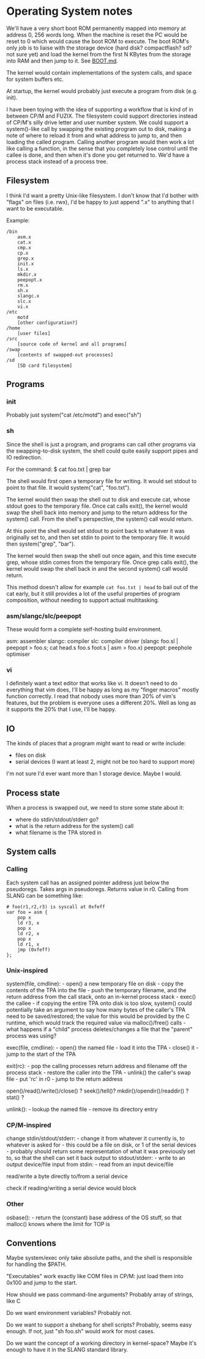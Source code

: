 # Operating System notes

We'll have a very short boot ROM permanently mapped into memory at address 0, 256 words long.
When the machine is reset the PC would be reset to 0 which would cause the boot ROM to execute.
The boot ROM's only job is to liaise with the storage device (hard disk? compactflash? sd? not sure yet) and load the kernel
from the first N KBytes from the storage into RAM and then jump to it. See [BOOT.md](BOOT.md).

The kernel would contain implementations of the system calls, and space for system buffers etc.

At startup, the kernel would probably just execute a program from disk (e.g. init).

I have been toying with the idea of supporting a workflow that is kind of in between CP/M and FUZIX. The filesystem could
support directories instead of CP/M's silly drive letter and user number system. We could support a system()-like call
by swapping the existing program out to disk, making a note of where to reload it from and what address to jump to, and then loading the called program.
Calling another program would then work a lot like calling a function, in the sense that you completely lose control until
the callee is done, and then when it's done you get returned to. We'd have a process stack instead of a process tree.

## Filesystem

I think I'd want a pretty Unix-like filesystem. I don't know that I'd bother with "flags" on files (i.e. rwx), I'd be happy to just
append ".x" to anything that I want to be executable.

Example:

    /bin
        asm.x
        cat.x
        cmp.x
        cp.x
        grep.x
        init.x
        ls.x
        mkdir.x
        peepopt.x
        rm.x
        sh.x
        slangc.x
        slc.x
        vi.x
    /etc
        motd
        [other configuration?]
    /home
        [user files]
    /src
        [source code of kernel and all programs]
    /swap
        [contents of swapped-out processes]
    /sd
        [SD card filesystem]

## Programs

### init

Probably just system("cat /etc/motd") and exec("sh")

### sh

Since the shell is just a program, and programs can call other programs via the swapping-to-disk system,
the shell could quite easily support pipes and IO redirection.

For the command:
    $ cat foo.txt | grep bar

The shell would first open a temporary file for writing. It would set stdout to point to that file.
It would system("cat", "foo.txt").

The kernel would then swap the shell out to disk and execute cat, whose stdout goes to the temporary
file. Once cat calls exit(), the kernel
would swap the shell back into memory and jump to the return address for the system() call.
From the shell's perspective, the system() call would return.

At this point the shell would set stdout to point back to whatever it was originally set to, and then
set stdin to point to the temporary file. It would then system("grep", "bar").

The kernel would then swap the shell out once again, and this time execute grep, whose stdin
comes from the temporary file. Once grep calls exit(), the kernel would swap the shell back in
and the second system() call would return.

This method doesn't allow for example `cat foo.txt | head` to bail out of the cat early, but it still provides a lot of
the useful properties of program composition, without needing to support actual multitasking.

### asm/slangc/slc/peepopt

These would form a complete self-hosting build environment.

asm: assembler
slangc: compiler
slc: compiler driver (slangc foo.sl | peepopt > foo.s; cat head.s foo.s foot.s | asm > foo.x)
peepopt: peephole optimiser

### vi

I definitely want a text editor that works like vi. It doesn't need to do everything that vim does, I'll be happy as long
as my "finger macros" mostly function correctly. I read that nobody uses more than 20% of vim's features, but the
problem is everyone uses a different 20%. Well as long as it supports the 20% that I use, I'll be happy.

## IO

The kinds of places that a program might want to read or write include:

 - files on disk
 - serial devices (I want at least 2, might not be too hard to support more)

I'm not sure I'd ever want more than 1 storage device. Maybe I would.

## Process state

When a process is swapped out, we need to store some state about it:

 - where do stdin/stdout/stderr go?
 - what is the return address for the system() call
 - what filename is the TPA stored in

## System calls

### Calling

Each system call has an assigned pointer address just below the pseudoregs. Takes args in pseudoregs. Returns value in r0.
Calling from SLANG can be something like:

    # foo(r1,r2,r3) is syscall at 0xfeff
    var foo = asm {
        pop x
        ld r3, x
        pop x
        ld r2, x
        pop x
        ld r1, x
        jmp (0xfeff)
    };

### Unix-inspired

system(file, cmdline):
    - open() a new temporary file on disk
    - copy the contents of the TPA into the file
    - push the temporary filename, and the return address from the call stack, onto an in-kernel process stack
    - exec() the callee
    - if copying the entire TPA onto disk is too slow, system() could potentially take an argument to say how many
      bytes of the caller's TPA need to be saved/restored; the value for this would be provided by the C runtime,
      which would track the required value via malloc()/free() calls
    - what happens if a "child" process deletes/changes a file that the "parent" process was using?

exec(file, cmdline):
    - open() the named file
    - load it into the TPA
    - close() it
    - jump to the start of the TPA

exit(rc):
    - pop the calling processes return address and filename off the process stack
    - restore the caller into the TPA
    - unlink() the caller's swap file
    - put 'rc' in r0
    - jump to the return address

open()/read()/write()/close() ?
seek()/tell()?
mkdir()/opendir()/readdir() ?
stat() ?

unlink():
    - lookup the named file
    - remove its directory entry

### CP/M-inspired

change stdin/stdout/stderr:
    - change it from whatever it currently is, to whatever is asked for
    - this could be a file on disk, or 1 of the serial devices
    - probably should return some representation of what it was previously set to,
      so that the shell can set it back
output to stdout/stderr:
    - write to an output device/file
input from stdin:
    - read from an input device/file

read/write a byte directly to/from a serial device

check if reading/writing a serial device would block

### Other

osbase():
     - return the (constant) base address of the OS stuff, so that malloc() knows where the limit for TOP is

## Conventions

Maybe system/exec only take absolute paths, and the shell is responsible for handling the $PATH.

"Executables" work exactly like COM files in CP/M: just load them into 0x100 and jump to the start.

How should we pass command-line arguments? Probably array of strings, like C

Do we want environment variables? Probably not.

Do we want to support a shebang for shell scripts? Probably, seems easy enough. If not, just "sh foo.sh" would work for most cases.

Do we want the concept of a working directory in kernel-space? Maybe it's enough to have it in the SLANG standard library.
